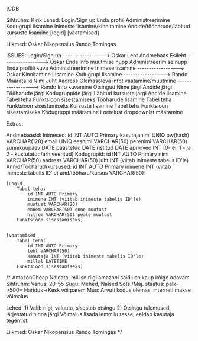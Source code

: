 [CDB

Sihtrühm:
	Kirik
Lehed:
	Login/Sign up
	Enda profiil
	Administreerimine
	Kodugrupi lisamine
	Inimeste lisamine/kinnitamine
	Andide/tööharude/läbitud kursuste lisamine
	[logid]
	[vaatamised]

Liikmed:
	Oskar Nikopensius
	Rando Tomingas

ISSUES:
	Login/Sign up -----------------> Oskar
		Leht
		Andmebaas
	Esileht -----------------> Oskar
		Enda info muutmise nupp
		Administreerimise nupp
		Enda profiili kuva
	Administreerimine
		Inimese lisamine -----------------> Oskar
			Kinnitamine
			Lisamine
		Kodugrupi lisamine -----------------> Rando
			Määrata
				id
				Nimi
				Juht
				Aadress
		Olemasoleva infot vaatamine/muutmine -----------------> Rando
			Info kuvamine
			Otsingud 
				Nime järgi
				Andide järgi
				Tööharude järgi
				Kodugruppide järgi
				Läbitud kursuste järgi
			Andide lisamine
				Tabel teha
				Funktsioon sisestamiseks
			Tööharude lisamine
				Tabel teha
				Funktsioon sisestamiseks
			Kursuste lisamine
				Tabel teha
				Funktsioon sisestamiseks
			Kodugruppi määramine
				Loetelust dropdownist määramine
				
Extras:



Andmebaasid:
	Inimesed:
		id INT AUTO Primary
		kasutajanimi UNIQ
		pw(hash) VARCHAR(128)
		email UNIQ
		eesnimi VARCHAR(50)
		perenimi VARCHAR(50)
		sünnikuupäev DATE
		päästetud DATE
		ristitud DATE
		aprroved INT (0- ei, 1 - ja 2 - kustutatud/arhiveeritud)
	Kodugrupid:
		id INT AUTO Primary
		nimi VARCHAR(50)
		aadress VARCHAR(50)
		juht INT (viitab inimeste tabelis ID'le)
	Annid/Tööharud/kursused:
		id INT AUTO Primary
		inimene INT (viitab inimeste tabelis ID'le)
		and/tööharu/kursus VARCHAR(50)]
		
	


	[Logid
		Tabel teha:
			id INT AUTO Primary
			inimene INT (viitab inimeste tabelis ID'le)
			muutust VARCHAR(20)
			ennem VARCHAR(50) enne muutust
			hiljem VARCHAR(50) peale muutust
		Funktsioon sisestamiseks]
		
		
	[Vaatamised
		Tabel teha:
			id INT AUTO Primary
			leht VARCHAR(50)
			kasutaja INT (viitab inimeste tabelis ID'le)
			millal DATETIME
		Funktsioon sisestamiseks]
		
		
		
		
		
		
		
		
		
		
		
		
		
		
		
		
		
		
		
		
		
		
		
		
		
/*
AmazonCheap
Näidata, millise riigi amazoni saidil on kaup kõige odavam
Sihtrühm:
	Vanus: 20-55
	Sugu: Mehed, Naised
	Sots./Maj. staatus: palk->500+ Haridus->Kesk või parem
	Muu: Arvuti kodus olemas, interneti makse võimalus
	
Lehed:
	1) Valib riigi, valuuta, sisestab otsingu
	2) Otsingu tulemused, järjestatud hinna järgi
		Võimalus lisada lemmikutesse, eeldab kasutaja tegemist.
		
		
Liikmed:
	Oskar Nikopensius
	Rando Tomingas
	*/